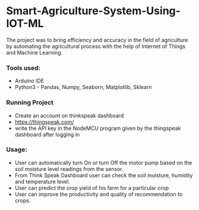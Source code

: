 # Smart-Agriculture-System-Using-IOT-ML
The project was to bring efficiency and accuracy in the field of agriculture by automating the agricultural process with the help of Internet of Things and Machine Learning.

### Tools used:
- Arduino IDE
- Python3 - Pandas, Numpy, Seaborn, Matplotlib, Sklearn

### Running Project
- Create an account on thinkspeak dashboard 
- https://thingspeak.com/
- write the API key in the NodeMCU program given by the thingspeak dashboard after logging in

### Usage: 
- User can automatically turn On or turn Off the motor pump based on the soil moisture level readings from the sensor.
- From Think Speak Dashboard user can check the soil moisture, humidity and temperature level.
- User can predict the crop yield of his farm for a particular crop
- User can improve the productivity and quality of recommendation to crops.

